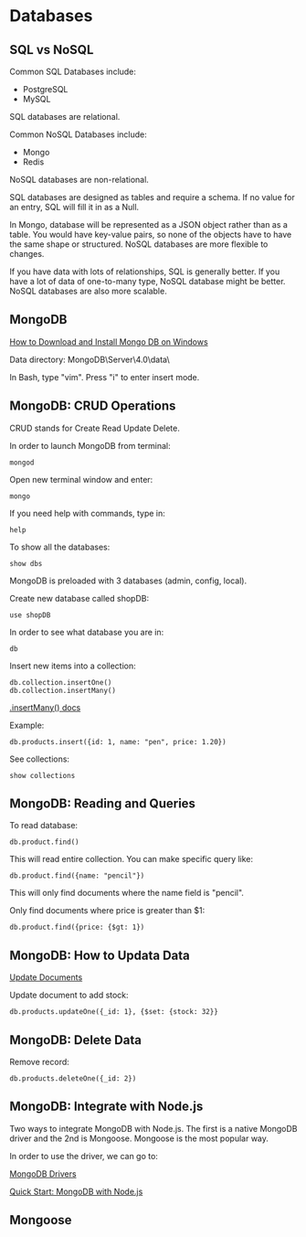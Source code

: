 # Databases

## SQL vs NoSQL

Common SQL Databases include:

* PostgreSQL
* MySQL

SQL databases are relational. 

Common NoSQL Databases include:

* Mongo
* Redis

NoSQL databases are non-relational. 

SQL databases are designed as tables and require a schema. If no value for an entry, SQL will fill it in as a Null. 

In Mongo, database will be represented as a JSON object rather than as a table. You would have key-value pairs, so none of the objects have to have the same shape or structured. NoSQL databases are more flexible to changes. 

If you have data with lots of relationships, SQL is generally better. If you have a lot of data of one-to-many type, NoSQL database might be better. NoSQL databases are also more scalable. 

## MongoDB

[How to Download and Install Mongo DB on Windows](https://medium.com/@LondonAppBrewery/how-to-download-install-mongodb-on-windows-4ee4b3493514)

Data directory: MongoDB\Server\4.0\data\

In Bash, type "vim". Press "i" to enter insert mode. 

## MongoDB: CRUD Operations

CRUD stands for Create Read Update Delete. 

In order to launch MongoDB from terminal:

```
mongod
```

Open new terminal window and enter:

```
mongo
```

If you need help with commands, type in:

```
help
```

To show all the databases:

```
show dbs
```

MongoDB is preloaded with 3 databases (admin, config, local). 

Create new database called shopDB:

```
use shopDB
```

In order to see what database you are in:

```
db
```

Insert new items into a collection:

```
db.collection.insertOne()
db.collection.insertMany()
```

[.insertMany() docs](https://docs.mongodb.com/manual/reference/method/db.collection.insertMany/#db.collection.insertMany)

Example:

```
db.products.insert({id: 1, name: "pen", price: 1.20})
```

See collections:

```
show collections
```

## MongoDB: Reading and Queries

To read database:

```
db.product.find()
```

This will read entire collection. You can make specific query like:

```
db.product.find({name: "pencil"})
```

This will only find documents where the name field is "pencil". 

Only find documents where price is greater than $1:

```
db.product.find({price: {$gt: 1})
```

## MongoDB: How to Updata Data

[Update Documents](https://docs.mongodb.com/manual/tutorial/update-documents/)

Update document to add stock:

```
db.products.updateOne({_id: 1}, {$set: {stock: 32}}
```

## MongoDB: Delete Data

Remove record:

```
db.products.deleteOne({_id: 2})
```

## MongoDB: Integrate with Node.js

Two ways to integrate MongoDB with Node.js. The first is a native MongoDB driver and the 2nd is Mongoose. Mongoose is the most popular way. 

In order to use the driver, we can go to:

[MongoDB Drivers](https://docs.mongodb.com/ecosystem/drivers/)

[Quick Start: MongoDB with Node.js](http://mongodb.github.io/node-mongodb-native/3.2/quick-start/quick-start/)

## Mongoose



